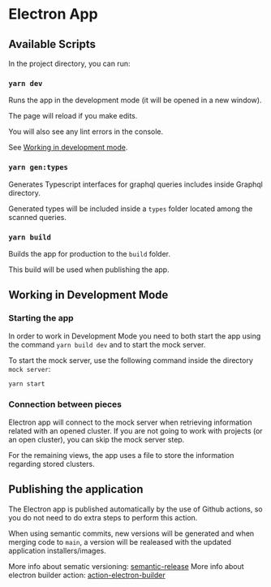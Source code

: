 # Electron App

## Available Scripts

In the project directory, you can run:

### `yarn dev`

Runs the app in the development mode (it will be opened in a new window).

The page will reload if you make edits.

You will also see any lint errors in the console.

See [Working in development mode](#working-in-development-mode).

### `yarn gen:types`

Generates Typescript interfaces for graphql queries includes inside Graphql directory.

Generated types will be included inside a `types` folder located among the scanned queries.

### `yarn build`

Builds the app for production to the `build` folder.

This build will be used when publishing the app.

## Working in Development Mode

### Starting the app

In order to work in Development Mode you need to both start the app using the command `yarn build dev` and to start the mock server.

To start the mock server, use the following command inside the directory `mock server`:

```bash
yarn start
```

### Connection between pieces

Electron app will connect to the mock server when retrieving information related with an opened cluster. If you are not going to work with projects (or an open cluster), you can skip the mock server step.

For the remaining views, the app uses a file to store the information regarding stored clusters.

## Publishing the application

The Electron app is published automatically by the use of Github actions, so you do not need to do extra steps to perform this action.

When using semantic commits, new versions will be generated and when merging code to `main`, a version will be realeased with the updated application installers/images.

More info about sematic versioning: [semantic-release](https://github.com/semantic-release/semantic-release)
More info about electron builder action: [action-electron-builder](https://github.com/samuelmeuli/action-electron-builder)
